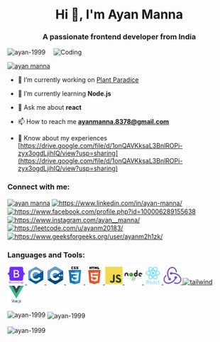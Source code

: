 <h1 align="center">Hi 👋, I'm Ayan Manna</h1>
<h3 align="center">A passionate frontend developer from India</h3>
<img align="right" alt="Coding" width="400" src="https://media2.giphy.com/media/v1.Y2lkPTc5MGI3NjExZzU1d2w1MjB6MjNteXNhNG04dXh6c3Q1aWx0NW1oN3l5ZGpqMXprbSZlcD12MV9pbnRlcm5hbF9naWZfYnlfaWQmY3Q9Zw/RbDKaczqWovIugyJmW/giphy.webp">
<p align="left"> <img src="https://komarev.com/ghpvc/?username=ayan-1999&label=Profile%20views&color=0e75b6&style=flat" alt="ayan-1999" /> </p>

<p align="left"> <a href="https://twitter.com/ayan manna" target="blank"><img src="https://img.shields.io/twitter/follow/ayan manna?logo=twitter&style=for-the-badge" alt="ayan manna" /></a> </p>

- 🔭 I’m currently working on [Plant Paradice](https://github.com/ayan-1999/PlantParadise)

- 🌱 I’m currently learning **Node.js**

- 💬 Ask me about **react**

- 📫 How to reach me **ayanmanna.8378@gmail.com**

- 📄 Know about my experiences [https://drive.google.com/file/d/1onQAVKksaL3BnlROPi-zyx3ogdLjihIQ/view?usp=sharing](https://drive.google.com/file/d/1onQAVKksaL3BnlROPi-zyx3ogdLjihIQ/view?usp=sharing)

<h3 align="left">Connect with me:</h3>
<p align="left">
<a href="https://twitter.com/AyanMan59274346" target="blank"><img align="center" src="https://raw.githubusercontent.com/rahuldkjain/github-profile-readme-generator/master/src/images/icons/Social/twitter.svg" alt="ayan manna" height="30" width="40" /></a>
<a href="https://www.linkedin.com/in/ayan-manna/" target="blank"><img align="center" src="https://raw.githubusercontent.com/rahuldkjain/github-profile-readme-generator/master/src/images/icons/Social/linked-in-alt.svg" alt="https://www.linkedin.com/in/ayan-manna/" height="30" width="40" /></a>
<a href="https://codesandbox.com/https://www.facebook.com/profile.php?id=100006289155638" target="blank"><img align="center" src="https://raw.githubusercontent.com/rahuldkjain/github-profile-readme-generator/master/src/images/icons/Social/codesandbox.svg" alt="https://www.facebook.com/profile.php?id=100006289155638" height="30" width="40" /></a>
<a href="https://www.instagram.com/ayan__manna/" target="blank"><img align="center" src="https://raw.githubusercontent.com/rahuldkjain/github-profile-readme-generator/master/src/images/icons/Social/instagram.svg" alt="https://www.instagram.com/ayan__manna/" height="30" width="40" /></a>
<a href="https://leetcode.com/u/ayanm20183/" target="blank"><img align="center" src="https://raw.githubusercontent.com/rahuldkjain/github-profile-readme-generator/master/src/images/icons/Social/leet-code.svg" alt="https://leetcode.com/u/ayanm20183/" height="30" width="40" /></a>
<a href="https://www.geeksforgeeks.org/user/ayanm2h1zk/" target="blank"><img align="center" src="https://raw.githubusercontent.com/rahuldkjain/github-profile-readme-generator/master/src/images/icons/Social/geeks-for-geeks.svg" alt="https://www.geeksforgeeks.org/user/ayanm2h1zk/" height="30" width="40" /></a>
</p>

<h3 align="left">Languages and Tools:</h3>
<p align="left"> <a href="https://getbootstrap.com" target="_blank" rel="noreferrer"> <img src="https://raw.githubusercontent.com/devicons/devicon/master/icons/bootstrap/bootstrap-plain-wordmark.svg" alt="bootstrap" width="40" height="40"/> </a> <a href="https://www.cprogramming.com/" target="_blank" rel="noreferrer"> <img src="https://raw.githubusercontent.com/devicons/devicon/master/icons/c/c-original.svg" alt="c" width="40" height="40"/> </a> <a href="https://www.w3schools.com/cpp/" target="_blank" rel="noreferrer"> <img src="https://raw.githubusercontent.com/devicons/devicon/master/icons/cplusplus/cplusplus-original.svg" alt="cplusplus" width="40" height="40"/> </a> <a href="https://www.w3schools.com/css/" target="_blank" rel="noreferrer"> <img src="https://raw.githubusercontent.com/devicons/devicon/master/icons/css3/css3-original-wordmark.svg" alt="css3" width="40" height="40"/> </a> <a href="https://www.w3.org/html/" target="_blank" rel="noreferrer"> <img src="https://raw.githubusercontent.com/devicons/devicon/master/icons/html5/html5-original-wordmark.svg" alt="html5" width="40" height="40"/> </a> <a href="https://developer.mozilla.org/en-US/docs/Web/JavaScript" target="_blank" rel="noreferrer"> <img src="https://raw.githubusercontent.com/devicons/devicon/master/icons/javascript/javascript-original.svg" alt="javascript" width="40" height="40"/> </a> <a href="https://nodejs.org" target="_blank" rel="noreferrer"> <img src="https://raw.githubusercontent.com/devicons/devicon/master/icons/nodejs/nodejs-original-wordmark.svg" alt="nodejs" width="40" height="40"/> </a> <a href="https://reactjs.org/" target="_blank" rel="noreferrer"> <img src="https://raw.githubusercontent.com/devicons/devicon/master/icons/react/react-original-wordmark.svg" alt="react" width="40" height="40"/> </a> <a href="https://redux.js.org" target="_blank" rel="noreferrer"> <img src="https://raw.githubusercontent.com/devicons/devicon/master/icons/redux/redux-original.svg" alt="redux" width="40" height="40"/> </a> <a href="https://tailwindcss.com/" target="_blank" rel="noreferrer"> <img src="https://www.vectorlogo.zone/logos/tailwindcss/tailwindcss-icon.svg" alt="tailwind" width="40" height="40"/> </a> <a href="https://vuejs.org/" target="_blank" rel="noreferrer"> <img src="https://raw.githubusercontent.com/devicons/devicon/master/icons/vuejs/vuejs-original-wordmark.svg" alt="vuejs" width="40" height="40"/> </a> </p>

<p><img align="left" src="https://github-readme-stats.vercel.app/api/top-langs?username=ayan-1999&show_icons=true&locale=en&layout=compact" alt="ayan-1999" /></p>

<p>&nbsp;<img align="center" src="https://github-readme-stats.vercel.app/api?username=ayan-1999&show_icons=true&locale=en" alt="ayan-1999" /></p>

<p><img align="center" src="https://github-readme-streak-stats.herokuapp.com/?user=ayan-1999&" alt="ayan-1999" /></p>
